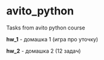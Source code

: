 # avito_python
Tasks from avito python course

**hw_1** - домашка 1 (игра про уточку)

**hw_2** - домашка 2 (12 задач)
